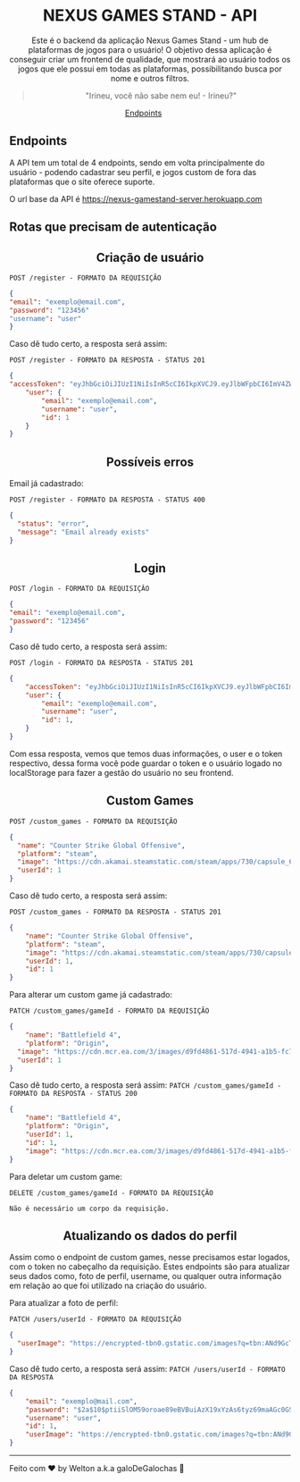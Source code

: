 <h1 align="center"> NEXUS GAMES STAND - API</h1>

<p align="center">Este é o backend da aplicação Nexus Games Stand - um hub de plataformas de jogos para o usuário! O objetivo dessa aplicação é conseguir criar um frontend de qualidade, que mostrará ao usuário todos os jogos que ele possui em todas as plataformas, possibilitando busca por nome e outros filtros.</p>

<blockquote align="center">"Irineu, você não sabe nem eu! - Irineu?"</blockquote>

<p align="center">
<a href="#endpoints">Endpoints</a>&nbsp;&nbsp;&nbsp;&nbsp;&nbsp;&nbsp;
</p>

## **Endpoints**

A API tem um total de 4 endpoints, sendo em volta principalmente do usuário - podendo cadastrar seu perfil, e jogos custom de fora das plataformas que o site oferece suporte.

O url base da API é https://nexus-gamestand-server.herokuapp.com

## Rotas que precisam de autenticação


<h2 align="center"> Criação de usuário </h2>

`POST /register - FORMATO DA REQUISIÇÃO`
```json
{
"email": "exemplo@email.com",
"password": "123456"
"username": "user"
}
```

Caso dê tudo certo, a resposta será assim:

`POST /register - FORMATO DA RESPOSTA - STATUS 201`
```json
{
"accessToken": "eyJhbGciOiJIUzI1NiIsInR5cCI6IkpXVCJ9.eyJlbWFpbCI6ImV4ZW1wbG9AbWFpbC5jb20iLCJpYXQiOjE2NjE4NzUyODMsImV4cCI6MTY2MTg3ODg4Mywic3ViIjoiNiJ9.IZLD9IX961fQ_FSDH34z7bAyKWLQ1VrXbG5sOHTTRXQ",
	"user": {
		"email": "exemplo@email.com",
		"username": "user",
		"id": 1
	}
}
```

<h2 align="center"> Possíveis erros </h2>

Email já cadastrado:

`POST /register - FORMATO DA RESPOSTA - STATUS 400`
```json
{
  "status": "error",
  "message": "Email already exists"
}
```

<h2 align="center">Login</h2>

`POST /login - FORMATO DA REQUISIÇÂO`
```json
{
"email": "exemplo@email.com",
"password": "123456"
}
```

Caso dê tudo certo, a resposta será assim:

`POST /login - FORMATO DA RESPOSTA - STATUS 201`
```json
{
	"accessToken": "eyJhbGciOiJIUzI1NiIsInR5cCI6IkpXVCJ9.eyJlbWFpbCI6ImV4ZW1wbG9AbWFpbC5jb20iLCJpYXQiOjE2NjE4NzUyODMsImV4cCI6MTY2MTg3ODg4Mywic3ViIjoiNiJ9.IZLD9IX961fQ_FSDH34z7bAyKWLQ1VrXbG5sOHTTRXQ",
	"user": {
		"email": "exemplo@email.com",
		"username": "user",
		"id": 1,
	}
}
```
Com essa resposta, vemos que temos duas informações, o user e o token respectivo, dessa forma você pode guardar o token e o usuário logado no localStorage para fazer a gestão do usuário no seu frontend.

<h2 align="center">Custom Games</h2>

`POST /custom_games - FORMATO DA REQUISIÇÃO`
```json
{
  "name": "Counter Strike Global Offensive",
  "platform": "steam",
  "image": "https://cdn.akamai.steamstatic.com/steam/apps/730/capsule_616x353.jpg?t=1641233427",
  "userId": 1
}
```

Caso dê tudo certo, a resposta será assim:

`POST /custom_games - FORMATO DA RESPOSTA - STATUS 201`
```json
{
	"name": "Counter Strike Global Offensive",
	"platform": "steam",
	"image": "https://cdn.akamai.steamstatic.com/steam/apps/730/capsule_616x353.jpg?t=1641233427",
	"userId": 1,
	"id": 1
}
```

Para alterar um custom game já cadastrado:

`PATCH /custom_games/gameId - FORMATO DA REQUISIÇÃO`
```json
{
	"name": "Battlefield 4",
	"platform": "Origin",
  "image": "https://cdn.mcr.ea.com/3/images/d9fd4861-517d-4941-a1b5-fc7d32ecd3ce/1587532055-0x0-0-0.jpg",
  "userId": 1
}
```

Caso dê tudo certo, a resposta será assim:
`PATCH /custom_games/gameId - FORMATO DA RESPOSTA - STATUS 200`
```json
{
	"name": "Battlefield 4",
	"platform": "Origin",
	"userId": 1,
	"id": 1,
	"image": "https://cdn.mcr.ea.com/3/images/d9fd4861-517d-4941-a1b5-fc7d32ecd3ce/1587532055-0x0-0-0.jpg"
}
```

Para deletar um custom game:

`DELETE /custom_games/gameId - FORMATO DA REQUISIÇÃO`
```
Não é necessário um corpo da requisição.
```

<h2 align="center"> Atualizando os dados do perfil </h2>

Assim como o endpoint de custom games, nesse precisamos estar logados, com o token no cabeçalho da requisição. Estes endpoints são para atualizar seus dados como, foto de perfil, username, ou qualquer outra informação em relação ao que foi utilizado na criação do usuário.

Para atualizar a foto de perfil:

`PATCH /users/userId - FORMATO DA REQUISIÇÃO`
```json
{
  "userImage": "https://encrypted-tbn0.gstatic.com/images?q=tbn:ANd9GcTJcerX6FFwOsAN-fVC24kFXpz0dZNvAjFUazzeEoqEag&s"
}
```

Caso dê tudo certo, a resposta será assim:
`PATCH /users/userId - FORMATO DA RESPOSTA`
```json
{
	"email": "exemplo@mail.com",
	"password": "$2a$10$ptiiSlOM59oroae89eBVBuiAzX19xYzAs6tyz69maAGc0GSbuZDye",
	"username": "user",
	"id": 1,
	"userImage": "https://encrypted-tbn0.gstatic.com/images?q=tbn:ANd9GcTJcerX6FFwOsAN-fVC24kFXpz0dZNvAjFUazzeEoqEag&s"
}
```

---
Feito com ♥ by Welton a.k.a galoDeGalochas :wave:
